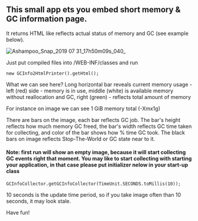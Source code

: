  ## This small app ets you embed short memory & GC information page. 
 It returns HTML like reflects actual status of memory and GC (see example below).
 
![Ashampoo_Snap_2019 07 31_17h50m09s_040_](https://user-images.githubusercontent.com/6348292/62222264-be089300-b3bb-11e9-9c81-7e809b67f41e.png)

Just put compiled files into /WEB-INF/classes and run
~~~
new GCInfo2HtmlPrinter().getHtml();
~~~

What we can see here?
Long horizontal bar reveals current memory usage - left (red) side - memory is in use, middle (white) is available memory without reallocation and GC, right (green) - reflects total amount of memory

For instance on image we can see 1 GiB memory total (-Xmx1g) 

There are bars on the image, each bar reflects GC job. The bar's height reflects how much memory GC freed, the bar's width reflects GC time taken for collecting, and color of the bar shows how % time GC took. The black bars on image reflects Stop-The-World or GC state near to it.


#### Note: first run will show an empty image, because it will start collecting GC events right that moment. You may like to start collecting with starting your application, in that case please put initializer nelow in your start-up class
~~~
GCInfoCollector.getGCInfoCollector(TimeUnit.SECONDS.toMillis(10));
~~~
10 seconds is the update time period, so if you take image often than 10 seconds, it may look stale.

Have fun!
